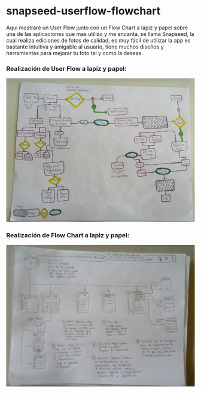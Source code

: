 # snapseed-userflow-flowchart

Aquí mostraré un User Flow junto con un Flow Chart a lapiz y papel sobre una de las aplicaciones que mas utilizo y me encanta, se llama Snapseed, la cual realiza ediciones de fotos de calidad, es muy fácil de utilizar la app es bastante intuitiva y amigable al usuario, tiene muchos diseños y herramientas para mejorar tu foto tal y como la deseas.

### Realización de User Flow a lapiz y papel:

![User Flow](./img/userflow.jpg)

### Realización de Flow Chart a lapiz y papel:

![Flow Chart](./img/flowchart.jpg)

